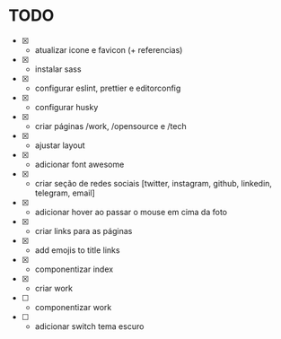 # TODO

- [x] - atualizar icone e favicon (+ referencias)
- [x] - instalar sass
- [x] - configurar eslint, prettier e editorconfig
- [x] - configurar husky
- [x] - criar páginas /work, /opensource e /tech
- [x] - ajustar layout
- [x] - adicionar font awesome
- [x] - criar seção de redes sociais [twitter, instagram, github, linkedin, telegram, email]
- [x] - adicionar hover ao passar o mouse em cima da foto
- [x] - criar links para as páginas
- [x] - add emojis to title links
- [x] - componentizar index
- [x] - criar work
- [ ] - componentizar work
- [ ] - adicionar switch tema escuro
